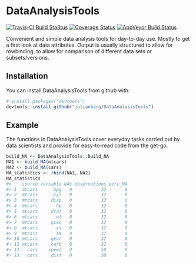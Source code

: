 
<!-- README.md is generated from README.Rmd. Please edit that file -->
DataAnalysisTools
=================

[![Travis-CI Build Sta3tus](https://travis-ci.org/julianbarg/DataAnalysisTools.png?branch=master)](https://travis-ci.org/julianbarg/DataAnalysisTools) [![Coverage Status](https://coveralls.io/repos/github/julianbarg/DataAnalysisTools/badge.svg?branch=master&service=github&ts=1)](https://coveralls.io/github/julianbarg/DataAnalysisTools?branch=master&service=github&ts=1) [![AppVeyor Build Status](https://ci.appveyor.com/api/projects/status/github/julianbarg/DataAnalysisTools?branch=master&svg=true)](https://ci.appveyor.com/project/julianbarg/DataAnalysisTools)

Convenient and simple data analysis tools for day-to-day use. Mostly to get a first look at data attributes. Output is usually structured to allow for rowbinding, to allow for comparison of different data sets or subsets/versions.

Installation
------------

You can install DataAnalysisTools from github with:

``` r
# install.packages("devtools")
devtools::install_github("julianbarg/DataAnalysisTools")
```

Example
-------

The functions in DataAnalysisTools cover everyday tasks carried out by data scientists and provide for easy-to-read code from the get-go.

``` r
build_NA <- DataAnalysisTools::build_NA
NA1 <- build_NA(mtcars)
NA2 <- build_NA(cars)
NA_statistics <- rbind(NA1, NA2)
NA_statistics
#>    source variable NAs observations perc_NA
#> 1  mtcars      mpg   0           32       0
#> 2  mtcars      cyl   0           32       0
#> 3  mtcars     disp   0           32       0
#> 4  mtcars       hp   0           32       0
#> 5  mtcars     drat   0           32       0
#> 6  mtcars       wt   0           32       0
#> 7  mtcars     qsec   0           32       0
#> 8  mtcars       vs   0           32       0
#> 9  mtcars       am   0           32       0
#> 10 mtcars     gear   0           32       0
#> 11 mtcars     carb   0           32       0
#> 12   cars    speed   0           50       0
#> 13   cars     dist   0           50       0
```
